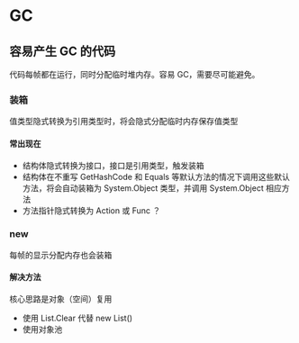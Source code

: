 # GC

## 容易产生 GC 的代码

代码每帧都在运行，同时分配临时堆内存。容易 GC，需要尽可能避免。

### 装箱

值类型隐式转换为引用类型时，将会隐式分配临时内存保存值类型

#### 常出现在
- 结构体隐式转换为接口，接口是引用类型，触发装箱
- 结构体在不重写 GetHashCode 和 Equals 等默认方法的情况下调用这些默认方法，将会自动装箱为 System.Object 类型，并调用 System.Object 相应方法
- 方法指针隐式转换为 Action 或 Func ？

### new

每帧的显示分配内存也会装箱

#### 解决方法

核心思路是对象（空间）复用

- 使用 List.Clear 代替 new List()
- 使用对象池


